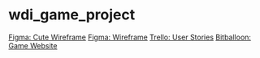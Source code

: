 # wdi_game_project
[Figma: Cute Wireframe](https://www.figma.com/file/78kqvgwZUoQiDUtbOD7aqa/Jeopardy%3A-%23Friendship-is-Magic-(Classic)?node-id=1%3A2)
[Figma: Wireframe](https://www.figma.com/file/04dSJpViNz16WcISBs0pbJQ1/Jeopardy%3A-Classic%E2%84%A2)
[Trello: User Stories](https://trello.com/b/tuKGFzHD/game-project-board)
[Bitballoon: Game Website](heuristic-aryabhata-8a081b.bitballoon.com)

